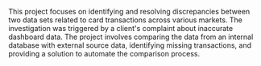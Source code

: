 This project focuses on identifying and resolving discrepancies between two data sets related to card transactions across various markets. The investigation was triggered by a client's complaint about inaccurate dashboard data. The project involves comparing the data from an internal database with external source data, identifying missing transactions, and providing a solution to automate the comparison process.
